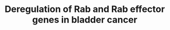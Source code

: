 ---
annotations:
- id: PW:0000610
  parent: disease pathway
  type: Pathway Ontology
  value: urinary bladder cancer pathway
- id: DOID:11054
  parent: disease of cellular proliferation
  type: Disease Ontology
  value: urinary bladder cancer
- id: PW:0000605
  parent: disease pathway
  type: Pathway Ontology
  value: cancer pathway
authors:
- Anwesha
- MaintBot
- Christine Chichester
- Egonw
- Fehrhart
- Eweitz
citedin:
- link: PMC8913363
  title: Loss of NFE2L3 protects against inflammation-induced colorectal cancer through
    modulation of the tumor microenvironment (2022)
communities:
- Diseases
description: Example of the Rab27 cluster. The Rab27 cluster is comprised of the two
  RAB27 isoforms (RAB27A and RAB27B), the GEF MADD, the GAP TBC1D10A and 12 effector
  proteins
last-edited: 2021-05-22
ndex: 3a31e185-8b64-11eb-9e72-0ac135e8bacf
organisms:
- Homo sapiens
redirect_from:
- /index.php/Pathway:WP2291
- /instance/WP2291
- /instance/WP2291_rr117696
revision: r117696
schema-jsonld:
- '@context': https://schema.org/
  '@id': https://wikipathways.github.io/pathways/WP2291.html
  '@type': Dataset
  creator:
    '@type': Organization
    name: WikiPathways
  description: Example of the Rab27 cluster. The Rab27 cluster is comprised of the
    two RAB27 isoforms (RAB27A and RAB27B), the GEF MADD, the GAP TBC1D10A and 12
    effector proteins
  keywords:
  - EXPH5
  - GCC2
  - MADD
  - MLPH
  - MYRIP
  - RAB27A
  - RAB27B
  - RPH3A
  - RPH3AL
  - SYTL1
  - SYTL2
  - SYTL3
  - SYTL4
  - SYTL5
  - TBC1D10A
  - UNC13D
  license: CC0
  name: Deregulation of Rab and Rab effector genes in bladder cancer
seo: CreativeWork
title: Deregulation of Rab and Rab effector genes in bladder cancer
wpid: WP2291
---